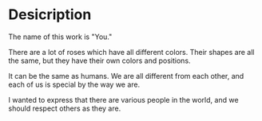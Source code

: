 # Desicription
The name of this work is "You."

There are a lot of roses which have all different colors. Their shapes are all the same, but they have their own colors and positions.

It can be the same as humans. We are all different from each other, and each of us is special by the way we are.

I wanted to express that there are various people in the world, and we should respect others as they are.